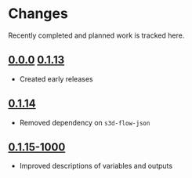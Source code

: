 # Changes
Recently completed and planned work is tracked here.

## [0.0.0](.) [0.1.13](.)
- Created early releases

## [0.1.14](.)
- Removed dependency on `s3d-flow-json`

## [0.1.15-1000](.)
- Improved descriptions of variables and outputs
